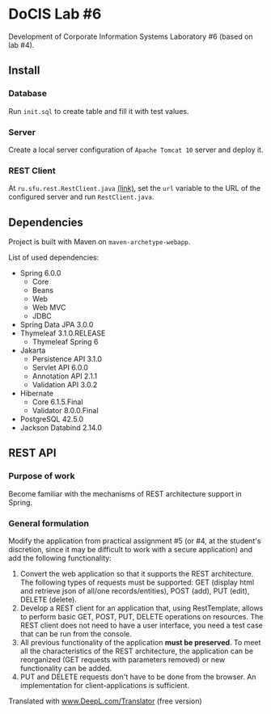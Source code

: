 # DoCIS Lab #6

Development of Corporate Information Systems Laboratory #6 (based on lab #4).

## Install

### Database

Run `init.sql` to create table and fill it with test values.

### Server

Create a local server configuration of `Apache Tomcat 10` server and deploy it.

### REST Client

At `ru.sfu.rest.RestClient.java` [(link)](src/main/java/ru/sfu/rest/RestClient.java), 
set the `url` variable to the URL of the configured server and run `RestClient.java`.

## Dependencies

Project is built with Maven on `maven-archetype-webapp`.

List of used dependencies:
- Spring 6.0.0
   - Core
   - Beans
   - Web
   - Web MVC
   - JDBC
- Spring Data JPA 3.0.0
- Thymeleaf 3.1.0.RELEASE
  - Thymeleaf Spring 6
- Jakarta
   - Persistence API 3.1.0
   - Servlet API 6.0.0
   - Annotation API 2.1.1
   - Validation API 3.0.2
- Hibernate
   - Core 6.1.5.Final
   - Validator 8.0.0.Final
- PostgreSQL 42.5.0
- Jackson Databind 2.14.0

## REST API
### Purpose of work
Become familiar with the mechanisms of REST architecture support in Spring.
### General formulation
Modify the application from practical assignment #5 
(or #4, at the student's discretion, 
since it may be difficult to work with a secure application) 
and add the following functionality:

1. Convert the web application so that it supports the REST architecture. 
   The following types of requests must be supported: 
   GET (display html and retrieve json of all/one records/entities), 
   POST (add), PUT (edit), DELETE (delete).
2. Develop a REST client for an application that, using RestTemplate, 
   allows to perform basic GET, POST, PUT, DELETE operations on resources. 
   The REST client does not need to have a user interface, 
   you need a test case that can be run from the console.
3. All previous functionality of the application **must be preserved**. 
   To meet all the characteristics of the REST architecture, 
   the application can be reorganized (GET requests with parameters removed) 
   or new functionality can be added.
4. PUT and DELETE requests don't have to be done from the browser. 
   An implementation for client-applications is sufficient.

Translated with www.DeepL.com/Translator (free version)
